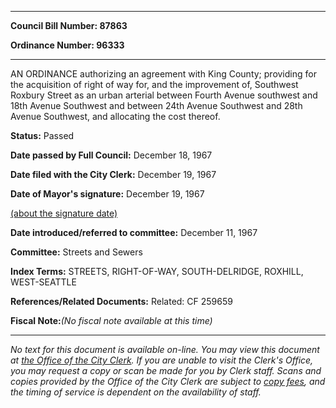 

********

**Council Bill Number: 87863**
   
**Ordinance Number: 96333**
********

 AN ORDINANCE authorizing an agreement with King County; providing for the acquisition of right of way for, and the improvement of, Southwest Roxbury Street as an urban arterial between Fourth Avenue southwest and 18th Avenue Southwest and between 24th Avenue Southwest and 28th Avenue Southwest, and allocating the cost thereof.

**Status:** Passed
   
**Date passed by Full Council:** December 18, 1967
   
**Date filed with the City Clerk:** December 19, 1967
   
**Date of Mayor's signature:** December 19, 1967
   
[(about the signature date)](/~public/approvaldate.htm)
   
   
   
**Date introduced/referred to committee:** December 11, 1967
   
**Committee:** Streets and Sewers
   
   
**Index Terms:** STREETS, RIGHT-OF-WAY, SOUTH-DELRIDGE, ROXHILL, WEST-SEATTLE

**References/Related Documents:** Related: CF 259659

**Fiscal Note:**_(No fiscal note available at this time)_
********

_No text for this document is available on-line. You may view this document at [the Office of the City Clerk](http://www.seattle.gov/leg/clerk/contactUs.htm). If you are unable to visit the Clerk's Office, you may request a copy or scan be made for you by Clerk staff. Scans and copies provided by the Office of the City Clerk are subject to [copy fees](http://clerk.seattle.gov/~public/clerkfees.htm), and the timing of service is dependent on the availability of staff._

